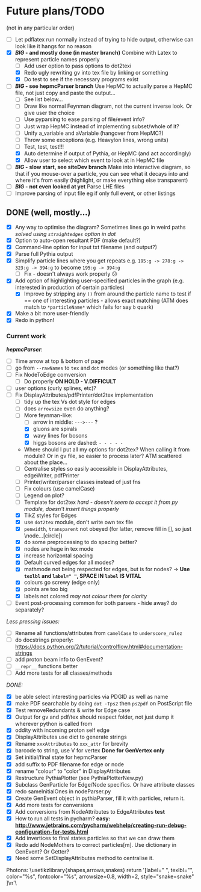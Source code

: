# Future plans/TODO

(not in any particular order)

- [ ] Let pdflatex run normally instead of trying to hide output, otherwise can look like it hangs for no reason
- [x] **_BIG_ - and mostly done (in master branch)** Combine with Latex to represent particle names properly
    - [ ] Add user option to pass options to dot2texi
    - [x] Redo ugly rewriting gv into tex file by linking or something
    - [x] Do test to see if the necessary programs exist
- [ ] **_BIG_ - see hepmcParser branch** Use HepMC to actually parse a HepMC file, not just copy and paste the output...
    - [ ] See list below...
    - [ ] Draw like normal Feynman diagram, not the current inverse look. Or give user the choice
    - [ ] Use pyparsing to ease parsing of file/event info?
    - [ ] Just wrap HepMC instead of implementing subset/whole of it?
    - [ ] Unify a_variable and aVariable (hangover from HepMC?)
    - [ ] Throw some exceptions (e.g. HeavyIon lines, wrong units)
    - [ ] Test, test, test!!!
    - [x] Auto determine if output of Pythia, or HepMC (and act accordingly)
    - [x] Allow user to select which event to look at in HepMC file
- [ ] **_BIG_ - slow start, see siteDev branch** Make into interactive diagram, so that if you mouse-over a particle, you can see what it decays into and where it's from easily (highlight, or make everything else transparent)
- [ ] **_BIG_ - not even looked at yet** Parse LHE files
- [ ] Improve parsing of input file eg if only full event, or other listings

## DONE (well, mostly...)
- [x] Any way to optimise the diagram? Sometimes lines go in weird paths *solved using `straightedges` option in dot*
- [x] Option to auto-open resultant PDF (make default?)
- [x] Command-line option for input txt filename (and output?)
- [x] Parse full Pythia output
- [x] Simplify particle lines where you get repeats e.g. `195:g -> 278:g -> 323:g -> 394:g` to become `195:g -> 394:g`
    - [ ] Fix - doesn't always work properly :confused:
- [x] Add option of highlighting user-specified particles in the graph (e.g. interested in production of certain particles)
    - [x] Improve by stripping any `()` from around the particle name to test if == one of interesting particles - allows exact matching (ATM does match to `*particleName*` which fails for say `b` quark)
- [x] Make a bit more user-friendly
- [x] Redo in python!

### Current work 

_**hepmcParser**_:

- [ ] Time arrow at top & bottom of page
- [ ] go from `--rawNames` to `tex` and `dot` modes (or something like that?)
- [ ] Fix NodeToEdge comversion
    - [ ] Do properly **ON HOLD - V.DIFFICULT**
- [ ] user options (curly splines, etc)?
- [ ] Fix DisplayAttributes/pdfPrinter/dot2tex implementation
    - [ ] tidy up the tex Vs dot style for edges
    - [ ] does `arrowsize` even do anything?
    - [ ] More feynman-like:
        - [ ] arrow in middle: `--->---` ?
        - [x] gluons are spirals
        - [x] wavy lines for bosons
        - [x] higgs bosons are dashed: `- - - - -`
    - Where should I put all my options for dot2tex? When calling it from module? Or in gv file, so easier to process later? ATM scattered about the place...
    - [ ] Centralise styles so easily accessible in DisplayAttributes, edgeWriter, pdfPrinter
    - [ ] Printer/writer/parser classes instead of just fns
    - [ ] Fix colours (use camelCase)
    - [ ] Legend on plot?
    - [ ] Template for dot2tex *hard - doesn't seem to accept it from py module, doesn't insert things properly*
    - [x] TikZ styles for Edges
    - [x] use `dot2tex` module, don't write own tex file
    - [x] `penwidth`, `transparent` not obeyed (for latter, remove fill in [], so just \node...[circle])
    - [x] do some preprocessing to do spacing better?
    - [x] nodes are huge in tex mode
    - [x] increase horizontal spacing
    - [x] Default curved edges for all modes?
    - [x] mathmode not being respected for edges, but is for nodes? -> __Use `texlbl` and `label=" "`, SPACE IN `label` IS VITAL__
    - [x] colours go screwy (edge only)
    - [x] points are too big
    - [x] labels not colored *may not colour them for clarity*
- [ ] Event post-processing common for both parsers - hide away? do separately?

*Less pressing issues:*

- [ ] Rename all functions/attributes from `camelCase` to `underscore_rulez`
- [ ] do docstrings properly: https://docs.python.org/2/tutorial/controlflow.html#documentation-strings
- [ ] add proton beam info to GenEvent?
- [ ] `__repr__` functions better
- [ ] Add more tests for all classes/methods

*DONE:*

- [x] be able select interesting particles via PDGID as well as name
- [x] make PDF searchable by doing `dot -Tps2` then `ps2pdf` on PostScript file
- [x] Test removeRedundants & write for Edge case
- [x] Output for gv and pdf/tex should respect folder, not just dump it wherever python is called from
- [x] oddity with incoming proton self edge
- [x] DisplayAttributes use dict to generate strings
- [x] Rename `xxxAttributes` to `xxx_attr` for brevity
- [x] barcode to string, use V for vertex **Done for GenVertex only**
- [x] Set initial/final state for hepmcParser
- [x] add suffix to PDF filename for edge or node
- [x] rename "colour" to "color" in DisplayAttributes
- [x] Restructure PythiaPlotter (see PythiaPlotterNew.py)
- [x] Subclass GenParticle for Edge/Node specifics. Or have attribute classes
- [x] redo sameInitialOnes in nodeParser.py
- [x] Create GenEvent object in pythiaParser, fill it with particles, return it.
- [x] Add more tests for conversions
- [x] Add conversions from NodeAttributes to EdgeAttributes **test**
- [x] How to run all tests in pycharm? **easy: http://www.jetbrains.com/pycharm/webhelp/creating-run-debug-configuration-for-tests.html**
- [x] Add invertices to final states particles so that we can draw them
- [x] Redo add NodeMothers to correct particles[m]. Use dictionary in GenEvent? Or Getter?
- [x] Need some SetDisplayAttributes method to centralise it.

Photons:
\usetikzlibrary{shapes,arrows,snakes}
return '[label=" ", texlbl="$%s$", color="%s", fontcolor="%s", arrowsize=0.8, width=2, style="snake=snake" ]\n'\
